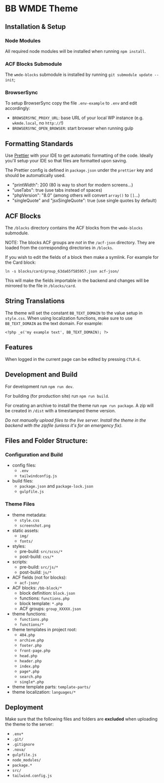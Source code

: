 # BB WMDE Theme

## Installation & Setup

### Node Modules

All required node modules will be installed when running `npm install`.

### ACF Blocks Submodule

The `wmde-blocks` submodule is installed by running `git submodule update --init`;

### BrowserSync

To setup BrowserSync copy the file `.env-example` to `.env` and edit accordingly:

- `BROWSERSYNC_PROXY_URL`: base URL of your local WP instance (e.g. `wkmde.local`, no `http://`!)
- `BROWSERSYNC_OPEN_BROWSER`: start browser when running gulp

## Formatting Standards

Use [Prettier](https://prettier.io) with your IDE to get automatic formatting of the code. Ideally you'll setup your IDE so that files are formatted upon saving.

The Prettier config is defined in `package.json` under the `prettier` key and should be automatically used.

- "printWidth": 200 (80 is way to short for modern screens...)
- "useTabs": true (use tabs instead of spaces)
- "phpVersion": "8.0" (among others will convert `array()` to `[]`...)
- "singleQuote" and "jsxSingleQuote": true (use single quotes by default)

## ACF Blocks

The `/blocks` directory contains the ACF blocks from the `wmde-blocks` submodule.

NOTE: The blocks ACF groups are _not_ in the `/acf-json` directory. They are loaded from the corresponding directories in `/blocks`.

If you wish to edit the fields of a block then make a symlink. For example for the Card block:

```
ln -s blocks/card/group_63da65f585957.json acf-json/

```

This will make the fields importable in the backend and changes will be mirrored to the file in `/blocks/card`.

## String Translations

The theme will set the constant `BB_TEXT_DOMAIN` to the value setup in `style.css`. When using localization functions, make sure to use `BB_TEXT_DOMAIN` as the text domain. For example:

`<?php _e('my example text', BB_TEXT_DOMAIN); ?>`

## Features

When logged in the current page can be edited by pressing `CTLR-E`.

## Development and Build

For development run `npm run dev`.

For building (for production site) run `npm run build`.

For creating an archive to install the theme run `npm run package`. A zip will be created in `/dist` with a timestamped theme version.

_Do not manually upload files to the live server. Install the theme in the backend with the zipfile (unless it's for an emergency fix)._

## Files and Folder Structure:

### Configuration and Build

- config files:
  - `.env`
  - `tailwindconfig.js`
- build files:
  - `package.json` and `package-lock.json`
  - `gulpfile.js`

### Theme Files

- theme metadata:
  - `style.css`
  - `screenshot.png`
- static assets:
  - `img/`
  - `fonts/`
- styles:
  - pre-build: `src/scss/*`
  - post-build: `css/*`
- scripts:
  - pre-build: `src/js/*`
  - post-build: `js/*`
- ACF fields (not for blocks):
  - `acf-json/`
- ACF blocks: `/bb-block/*`
  - block definition: `block.json`
  - functions: `functions.php`
  - block template: `*.php`
  - ACF groups: `group_XXXXX.json`
- theme functions:
  - `functions.php`
  - `functions/*`
- theme templates in project root:
  - `404.php`
  - `archive.php`
  - `footer.php`
  - `front-page.php`
  - `head.php`
  - `header.php`
  - `index.php`
  - `page*.php`
  - `search.php`
  - `single*.php`
- theme template parts: `template-parts/`
- theme localization: `languages/*`

## Deployment

Make sure that the following files and folders are **excluded** when uploading
the theme to the server:

- `.env*`
- `.git/`
- `.gitignore`
- `.nova/`
- `gulpfile.js`
- `node_modules/`
- `package.*`
- `src/`
- `tailwind.config.js`

